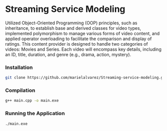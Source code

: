 # Streaming Service Modeling
Utilized Object-Oriented Programming (OOP) principles, such as inheritance, to establish base and derived classes for video types, implemented polymorphism to manage various forms of video content, and applied operator overloading to facilitate the comparison and display of ratings. This content provider is designed to handle two categories of videos: Movies and Series. Each video will encompass key details, including an ID, title, duration, and genre (e.g., drama, action, mystery).

### Installation
```bash
git clone https://github.com/marielalvarez/Streaming-service-modeling.git
```
### Compilation
```bash
g++ main.cpp -o main.exe
```
### Running the Application
```bash
./main.exe
```
